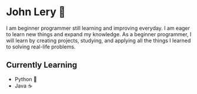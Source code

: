 # John Lery 👻

I am beginner programmer still learning and improving everyday. I am eager to learn new things and expand my knowledge. As a beginner programmer, I will learn by creating projects, studying, and applying all the things I learned to solving real-life problems.

## Currently Learning
* Python 🐍 
* Java ☕
